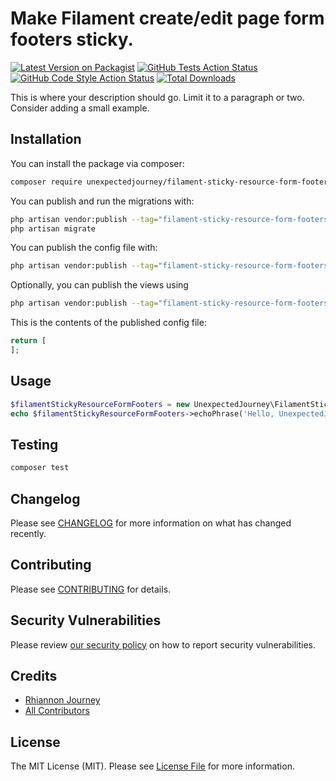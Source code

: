 # Make Filament create/edit page form footers sticky.

[![Latest Version on Packagist](https://img.shields.io/packagist/v/unexpectedjourney/filament-sticky-resource-form-footers.svg?style=flat-square)](https://packagist.org/packages/unexpectedjourney/filament-sticky-resource-form-footers)
[![GitHub Tests Action Status](https://img.shields.io/github/actions/workflow/status/unexpectedjourney/filament-sticky-resource-form-footers/run-tests.yml?branch=main&label=tests&style=flat-square)](https://github.com/unexpectedjourney/filament-sticky-resource-form-footers/actions?query=workflow%3Arun-tests+branch%3Amain)
[![GitHub Code Style Action Status](https://img.shields.io/github/actions/workflow/status/unexpectedjourney/filament-sticky-resource-form-footers/fix-php-code-style-issues.yml?branch=main&label=code%20style&style=flat-square)](https://github.com/unexpectedjourney/filament-sticky-resource-form-footers/actions?query=workflow%3A"Fix+PHP+code+style+issues"+branch%3Amain)
[![Total Downloads](https://img.shields.io/packagist/dt/unexpectedjourney/filament-sticky-resource-form-footers.svg?style=flat-square)](https://packagist.org/packages/unexpectedjourney/filament-sticky-resource-form-footers)



This is where your description should go. Limit it to a paragraph or two. Consider adding a small example.

## Installation

You can install the package via composer:

```bash
composer require unexpectedjourney/filament-sticky-resource-form-footers
```

You can publish and run the migrations with:

```bash
php artisan vendor:publish --tag="filament-sticky-resource-form-footers-migrations"
php artisan migrate
```

You can publish the config file with:

```bash
php artisan vendor:publish --tag="filament-sticky-resource-form-footers-config"
```

Optionally, you can publish the views using

```bash
php artisan vendor:publish --tag="filament-sticky-resource-form-footers-views"
```

This is the contents of the published config file:

```php
return [
];
```

## Usage

```php
$filamentStickyResourceFormFooters = new UnexpectedJourney\FilamentStickyResourceFormFooters();
echo $filamentStickyResourceFormFooters->echoPhrase('Hello, UnexpectedJourney!');
```

## Testing

```bash
composer test
```

## Changelog

Please see [CHANGELOG](CHANGELOG.md) for more information on what has changed recently.

## Contributing

Please see [CONTRIBUTING](.github/CONTRIBUTING.md) for details.

## Security Vulnerabilities

Please review [our security policy](../../security/policy) on how to report security vulnerabilities.

## Credits

- [Rhiannon Journey](https://github.com/rhiannonjourney)
- [All Contributors](../../contributors)

## License

The MIT License (MIT). Please see [License File](LICENSE.md) for more information.

